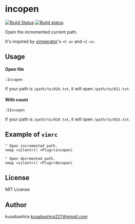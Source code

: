 incopen
=======

[![Build Status](https://travis-ci.org/kusabashira/vim-incopen.svg?branch=master)](https://travis-ci.org/kusabashira/vim-incopen)
[![Build status](https://ci.appveyor.com/api/projects/status/ykw8vl5amab3dkv1?svg=true)](https://ci.appveyor.com/project/kusabashira/vim-incopen)

Open the incremented current path.

It's inspired by
[vimperator](https://addons.mozilla.org/ja/firefox/addon/vimperator/)'s
`<C-a>` and `<C-x>`.

Usage
-----

#### Open file

```
:Incopen
```

If your path is `/path/to/010.txt`,
it will open `/path/to/011.txt`.

#### With count

```
:5Incopen
```

If your path is `/path/to/010.txt`,
it will open `/path/to/015.txt`.

Example of `vimrc`
------------------

```vim
" Open incremented path.
nmap <silent>)) <Plug>(incopen)

" Open decrmented path.
nmap <silent>(( <Plug>(decopen)
```

License
-------

MIT License

Author
------

kusabashira <kusabashira227@gmail.com>
